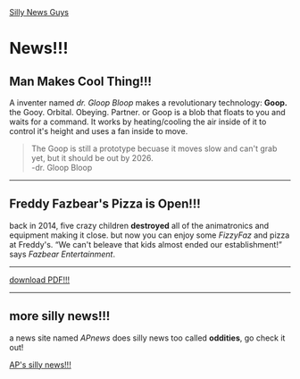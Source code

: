 <!DOCTYPE html>
  <html lang=en>
        <head>
           <a href="hub" target="_self">Silly News Guys</a>
        </head>
      <body>

 <h1>News!!!</h1>
         <h2>Man Makes Cool Thing!!!</h2>
             <p>A inventer named <cite>dr. Gloop Bloop</cite> makes a revolutionary technology: <b>Goop.</b> the Gooy. Orbital. Obeying. Partner. or
                Goop is a blob that floats to you and waits for a command. It works by heating/cooling the air inside of it to control it's
                height and uses a fan inside to move.
             </p>                
          <blockquote>The Goop is still a prototype becuase it moves slow and can't grab yet, but it should be out by 2026.
               <footer>-dr. Gloop Bloop</footer>
          </blockquote>
                <hr/>
         <h2>Freddy Fazbear's Pizza is Open!!!</h2>
            <p>back in 2014, five crazy children <strong>destroyed</strong> all of the animatronics and equipment making it close. but now
                you can enjoy some <cite>FizzyFaz</cite> and pizza at Freddy's. <q>We can't beleave that kids almost ended our establishment!</q> says 
                <cite>Fazbear Entertainment</cite>.
            </p>
                <hr/>
          <a href="Editing Online-News-Article-Assignment_news at main · manthing554_Online-News-Article-Assignment.pdf" target="_blank">
             download PDF!!!
          </a>
                <hr/>
         <h2>more silly news!!!</h2>
            <p>a news site named <cite>APnews</cite> does silly news too called <b>oddities</b>, go check it out!</p>
          <a href="https://apnews.com/oddities" target="_blank">AP's silly news!!!</a>

    
 </html>

